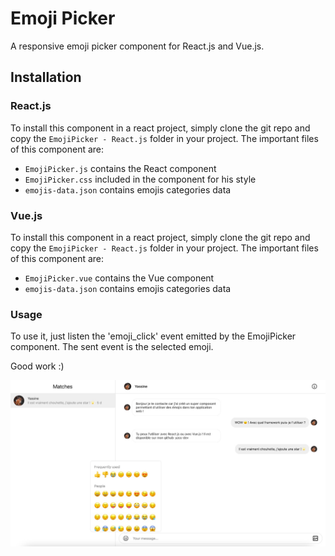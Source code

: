 # Emoji Picker

A responsive emoji picker component for React.js and Vue.js.


## Installation
### React.js
To install this component in a react project, simply clone the git repo and copy the `EmojiPicker - React.js` folder in your project.
The important files of this component are:
- `EmojiPicker.js` contains the React component
- `EmojiPicker.css` included in the component for his style
- `emojis-data.json` contains emojis categories data
### Vue.js
To install this component in a react project, simply clone the git repo and copy the `EmojiPicker - React.js` folder in your project.
The important files of this component are:
- `EmojiPicker.vue` contains the Vue component
- `emojis-data.json` contains emojis categories data
### Usage
To use it, just listen the 'emoji_click' event emitted by the EmojiPicker component. The sent event is the selected emoji.

Good work :)

![Emoji Picker](https://github.com/yass-dev/Emoji-Picker/blob/master/EmojiPicker.jpeg?raw=true)

